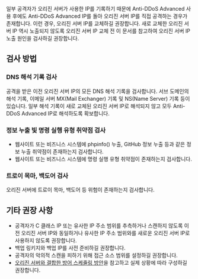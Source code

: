 [//]: # (chinagitpath:XXXXX)

일부 공격자가 오리진 서버가 사용한 IP를 기록하기 때문에 Anti-DDoS Advanced 사용 후에도 Anti-DDoS Advanced IP를 돌아 오리진 서버 IP를 직접 공격하는 경우가 존재합니다. 이런 경우, 오리진 서버 IP를 교체하길 권장합니다.
새로 교체한 오리진 서버 IP 역시 노출되지 않도록 오리진 서버 IP 교체 전 이 문서를 참고하여 오리진 서버 IP 노출 원인을 검사하길 권장합니다.

## 검사 방법
### DNS 해석 기록 검사
공격을 받은 이전 오리진 서버 IP의 모든 DNS 해석 기록을 검사합니다. 서브 도메인의 해석 기록, 이메일 서버 MX(Mail Exchanger) 기록 및 NS(Name Server) 기록 등이 있습니다. 일부 해석 기록이 새로 교체된 오리진 서버 IP로 해석되지 않고 모두 Anti-DDoS Advanced IP로 해석하도록 확보합니다.

### 정보 누출 빛 명령 실행 유형 취약점 검사
- 웹사이트 또는 비즈니스 시스템에 phpinfo() 누출, GitHub 정보 누출 등과 같은 정보 누출 취약점이 존재하는지 검사합니다.
- 웹사이트 또는 비즈니스 시스템에 명령 실행 유형 취약점이 존재하는지 검사합니다.

### 트로이 목마, 백도어 검사
오리진 서버에 트로이 목마, 백도어 등 위험이 존재하는지 검사합니다.

## 기타 권장 사항
- 공격자가 C 클래스 IP 또는 유사한 IP 주소 범위를 추측하거나 스캔하지 않도록 이전 오리진 서버 IP와 동일하거나 유사한 IP 주소 범위와를 새로운 오리진 서버 IP로 사용하지 않도록 권장합니다.
- 백업 링키지와 백업 IP를 사전 준비하길 권장합니다.
- 공격자의 악의적 스캔을 피하기 위해 접근 소스 범위를 설정하길 권장합니다.
- [오리진 서버와 결합한 방어 스케줄링 방안](https://cloud.tencent.com/document/product/1014/31125)을 참고하고 실제 상황에 따라 구성하길 권장합니다.

